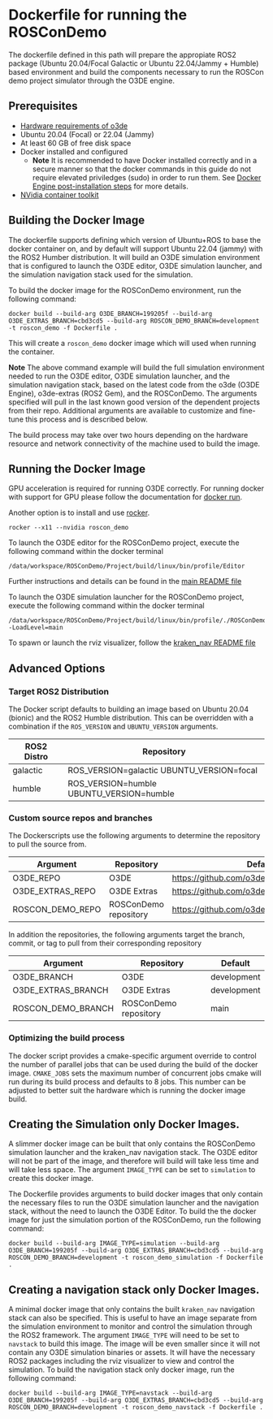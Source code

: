 # Dockerfile for running the ROSConDemo

The dockerfile defined in this path will prepare the appropiate ROS2 package (Ubuntu 20.04/Focal Galactic or Ubuntu 22.04/Jammy + Humble) based environment and build the components necessary to run the ROSCon demo project simulator through the O3DE engine.

## Prerequisites

* [Hardware requirements of o3de](https://www.o3de.org/docs/welcome-guide/requirements/)
* Ubuntu 20.04 (Focal) or 22.04 (Jammy)
* At least 60 GB of free disk space
* Docker installed and configured
  * **Note** It is recommended to have Docker installed correctly and in a secure manner so that the docker commands in this guide do not require elevated priviledges (sudo) in order to run them. See [Docker Engine post-installation steps](https://docs.docker.com/engine/install/linux-postinstall/) for more details.
* [NVidia container toolkit](https://docs.nvidia.com/datacenter/cloud-native/container-toolkit/install-guide.html#docker)

## Building the Docker Image

The dockerfile supports defining which version of Ubuntu+ROS to base the docker container on, and by default will support Ubuntu 22.04 (jammy) with the ROS2 Humber distribution. It will build an O3DE simulation environment that is configured to launch the O3DE editor, O3DE simulation launcher, and the simulation navigation stack used for the simulation.

To build the docker image for the ROSConDemo environment, run the following command:

```
docker build --build-arg O3DE_BRANCH=199205f --build-arg O3DE_EXTRAS_BRANCH=cbd3cd5 --build-arg ROSCON_DEMO_BRANCH=development -t roscon_demo -f Dockerfile .
```

This will create a `roscon_demo` docker image which will used when running the container.


**Note** 
The above command example will build the full simulation environment needed to run the O3DE editor, O3DE simulation launcher, and the simulation navigation stack, based on the latest code from the o3de (O3DE Engine), o3de-extras (ROS2 Gem), and the ROSConDemo. The arguments specified will pull in the last known good version of the dependent projects from their repo. Additional arguments are available to customize and fine-tune this process and is described below.

The build process may take over two hours depending on the hardware resource and network connectivity of the machine used to build the image.

## Running the Docker Image

GPU acceleration is required for running O3DE correctly. For running docker with support for GPU please follow the documentation for [docker run](https://docs.docker.com/engine/reference/commandline/run/).

Another option is to install and use [rocker](https://github.com/osrf/rocker).

```
rocker --x11 --nvidia roscon_demo
```


To launch the O3DE editor for the ROSConDemo project, execute the following command within the docker terminal

```
/data/workspace/ROSConDemo/Project/build/linux/bin/profile/Editor
```

Further instructions and details can be found in the [main README file](https://github.com/o3de/ROSConDemo/blob/development/README.md#running-the-demo-scenario)

To launch the O3DE simulation launcher for the ROSConDemo project, execute the following command within the docker terminal

```
/data/workspace/ROSConDemo/Project/build/linux/bin/profile/./ROSConDemo.GameLauncher -LoadLevel=main
```

To spawn or launch the rviz visualizer, follow the [kraken_nav README file](https://github.com/o3de/ROSConDemo/blob/development/kraken_nav/README.md#running-simulation)

## Advanced Options

### Target ROS2 Distribution
The Docker script defaults to building an image based on Ubuntu 20.04 (bionic) and the ROS2 Humble distribution. This can be overridden 
with a combination if the ```ROS_VERSION``` and ```UBUNTU_VERSION``` arguments.

| ROS2 Distro   | Repository                                |
|---------------|-------------------------------------------|
| galactic      | ROS_VERSION=galactic UBUNTU_VERSION=focal |
| humble        | ROS_VERSION=humble UBUNTU_VERSION=humble  |


### Custom source repos and branches

The Dockerscripts use the following arguments to determine the repository to pull the source from. 

| Argument              | Repository                       | Default     |
|-----------------------|----------------------------------|-------------|
| O3DE_REPO             | O3DE                             | https://github.com/o3de/o3de.git                   |
| O3DE_EXTRAS_REPO      | O3DE Extras                      | https://github.com/o3de/o3de-extras.git            |
| ROSCON_DEMO_REPO      | ROSConDemo repository            | https://github.com/o3de/RobotVacuumSample          |


In addition the repositories, the following arguments target the branch, commit, or tag to pull from their corresponding repository

| Argument                | Repository                       | Default     |
|-------------------------|----------------------------------|-------------|
| O3DE_BRANCH             | O3DE                             | development |
| O3DE_EXTRAS_BRANCH      | O3DE Extras                      | development |
| ROSCON_DEMO_BRANCH      | ROSConDemo repository            | main        |

### Optimizing the build process ###
The docker script provides a cmake-specific argument override to control the number of parallel jobs that can be used during the build of the docker image. ```CMAKE_JOBS``` sets the maximum number of concurrent jobs cmake will run during its build process and defaults to 8 jobs. This number can be adjusted to better suit the hardware which is running the docker image build.


## Creating the Simulation only Docker Images.

A slimmer docker image can be built that only contains the ROSConDemo simulation launcher and the kraken_nav navigation stack. The O3DE editor will not be part of the image, and therefore will build will take less time and will take less space. The argument ```IMAGE_TYPE``` can be set to ```simulation``` to create this docker image.


The Dockerfile provides arguments to build docker images that only contain the necessary files to run the O3DE simulation launcher and the navigation stack, without the need to launch the O3DE Editor. To build the the docker image for just the simulation portion of the ROSConDemo, run the following command:

```
docker build --build-arg IMAGE_TYPE=simulation --build-arg O3DE_BRANCH=199205f --build-arg O3DE_EXTRAS_BRANCH=cbd3cd5 --build-arg ROSCON_DEMO_BRANCH=development -t roscon_demo_simulation -f Dockerfile .
```

## Creating a navigation stack only Docker Images.

A minimal docker image that only contains the built ```kraken_nav``` navigation stack can also be specified. This is useful to have an image separate from the simulation environment to monitor and control the simulation through the ROS2 framework. The argument ```IMAGE_TYPE``` will need to be set to ```navstack``` to build this image. The image will be even smaller since it will not contain any O3DE simulation binaries or assets. It will have the necessary ROS2 packages including the rviz visualizer to view and control the simulation. To build the navigation stack only docker image, run the following command:

```
docker build --build-arg IMAGE_TYPE=navstack --build-arg O3DE_BRANCH=199205f --build-arg O3DE_EXTRAS_BRANCH=cbd3cd5 --build-arg ROSCON_DEMO_BRANCH=development -t roscon_demo_navstack -f Dockerfile .
```



